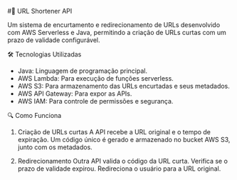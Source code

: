#🚀 URL Shortener API 

 Um sistema de encurtamento e redirecionamento de URLs desenvolvido com AWS Serverless e Java, permitindo a criação de URLs curtas com um prazo de validade configurável. 

🛠️ Tecnologias Utilizadas
- Java: Linguagem de programação principal.
- AWS Lambda: Para execução de funções serverless.
- AWS S3: Para armazenamento das URLs encurtadas e seus metadados.
- AWS API Gateway: Para expor as APIs.
- AWS IAM: Para controle de permissões e segurança.
  
🔍 Como Funciona
1. Criação de URLs curtas
A API recebe a URL original e o tempo de expiração.
Um código único é gerado e armazenado no bucket AWS S3, junto com os metadados.

3. Redirecionamento
Outra API valida o código da URL curta.
Verifica se o prazo de validade expirou.
Redireciona o usuário para a URL original.
